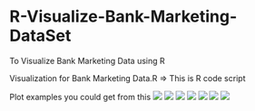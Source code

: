 # R-Visualize-Bank-Marketing-DataSet
To Visualize Bank Marketing Data using R

Visualization for Bank Marketing Data.R => This is R code script

Plot examples you could get from this
<img src="https://user-images.githubusercontent.com/42461677/49262869-a7581800-f48b-11e8-999f-b6dc77954c8b.png">
<img src="https://user-images.githubusercontent.com/42461677/49262885-b50d9d80-f48b-11e8-88d4-3a5e4b9d002d.png">
<img src="https://user-images.githubusercontent.com/42461677/49262891-b76ff780-f48b-11e8-8198-b480a2fef22b.png">
<img src="https://user-images.githubusercontent.com/42461677/49262934-edad7700-f48b-11e8-9f13-40b68358838b.png">
<img src="https://user-images.githubusercontent.com/42461677/49262941-f43bee80-f48b-11e8-93e0-5d3569675195.png">
<img src="https://user-images.githubusercontent.com/42461677/49262948-f7cf7580-f48b-11e8-8c83-be522d6b0573.png">
<img src="https://user-images.githubusercontent.com/42461677/49262962-fdc55680-f48b-11e8-94a4-264f635ce638.png">
